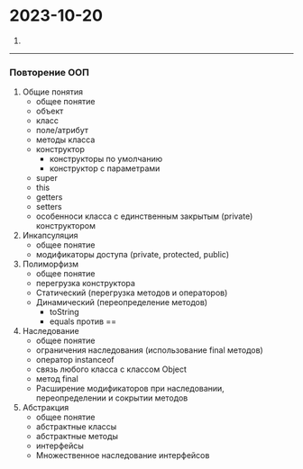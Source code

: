 # 2023-10-20

1.

---

### Повторение ООП

1. Общие понятия
    - общее понятие
    - объект
    - класс
    - поле/атрибут
    - методы класса
    - конструктор
      - конструкторы по умолчанию
      - конструктор с параметрами
    - super
    - this
    - getters
    - setters
    - особенноси класса с единственным закрытым (private) конструктором
2. Инкапсуляция
    - общее понятие
    - модификаторы доступа (private, protected, public)
3. Полиморфизм
    - общее понятие
    - перегрузка конструктора
    - Статический (перегрузка методов и операторов)
    - Динамический (переопределение методов)
        - toString 
        - equals против  ==
4. Наследование
    - общее понятие
    - ограничения наследования (использование final методов)
    - оператор instanceof
    - связь любого класса с классом Object
    - метод final
    - Расширение модификаторов при наследовании, переопределении и сокрытии методов
5. Абстракция
    - общее понятие
    - абстрактные классы
    - абстрактные методы
    - интерфейсы
    - Множественное наследование интерфейсов
